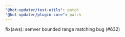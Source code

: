 ```yaml
---
"@hot-updater/test-utils": patch
"@hot-updater/plugin-core": patch
---
```


fix(aws): semver bounded range matching bug (#632)
